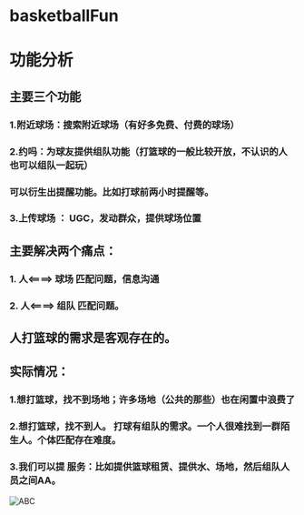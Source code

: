 # basketballFun

# 功能分析
## 主要三个功能
### 1.附近球场：搜索附近球场（有好多免费、付费的球场）
### 2.约吗：为球友提供组队功能（打篮球的一般比较开放，不认识的人也可以组队一起玩）
###        可以衍生出提醒功能。比如打球前两小时提醒等。
### 3.上传球场 ： UGC，发动群众，提供球场位置

## 主要解决两个痛点：
###      1. 人<====> 球场 匹配问题，信息沟通
###      2. 人<====> 组队 匹配问题。
               
## 人打篮球的需求是客观存在的。
## 实际情况： 
###     1.想打篮球，找不到场地；许多场地（公共的那些）也在闲置中浪费了
###     2.想打篮球，找不到人。  打球有组队的需求。一个人很难找到一群陌生人。个体匹配存在难度。 
###     3.我们可以提 服务：比如提供篮球租赁、提供水、场地，然后组队人员之间AA。

![ABC](https://github.com/geekstartup42/basketballFun/blob/master/WechatIMG401.jpeg)
